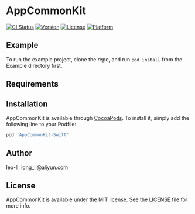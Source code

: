 # AppCommonKit

[![CI Status](https://img.shields.io/travis/leo-ll/AppCommonKit.svg?style=flat)](https://travis-ci.org/leo-ll/AppCommonKit)
[![Version](https://img.shields.io/cocoapods/v/AppCommonKit.svg?style=flat)](https://cocoapods.org/pods/AppCommonKit)
[![License](https://img.shields.io/cocoapods/l/AppCommonKit.svg?style=flat)](https://cocoapods.org/pods/AppCommonKit)
[![Platform](https://img.shields.io/cocoapods/p/AppCommonKit.svg?style=flat)](https://cocoapods.org/pods/AppCommonKit)

## Example

To run the example project, clone the repo, and run `pod install` from the Example directory first.

## Requirements

## Installation

AppCommonKit is available through [CocoaPods](https://cocoapods.org). To install
it, simply add the following line to your Podfile:

```ruby
pod 'AppCommonKit-Swift'
```

## Author

leo-ll, long_li@aliyun.com

## License

AppCommonKit is available under the MIT license. See the LICENSE file for more info.
